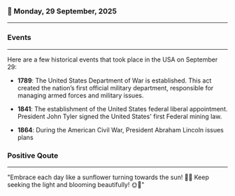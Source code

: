 ### 📅 Monday, 29 September, 2025
------
### Events
------
Here are a few historical events that took place in the USA on September 29:

- **1789**: The United States Department of War is established. This act created the nation’s first official military department, responsible for managing armed forces and military issues.
  
- **1841**: The establishment of the United States federal liberal appointment. President John Tyler signed the United States' first Federal mining law.
  
- **1864**: During the American Civil War, President Abraham Lincoln issues plans
### Positive Qoute
------
"Embrace each day like a sunflower turning towards the sun! 🌻✨ Keep seeking the light and blooming beautifully! 🌞💖"
